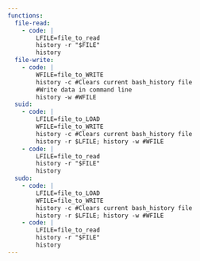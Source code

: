 ```yaml
---
functions:
  file-read:
    - code: |
        LFILE=file_to_read
        history -r "$FILE"
        history
  file-write:
    - code: |
        WFILE=file_to_WRITE
        history -c #Clears current bash_history file
        #Write data in command line
        history -w #WFILE		
  suid:
    - code: |
        LFILE=file_to_LOAD
        WFILE=file_to_WRITE
        history -c #Clears current bash_history file
        history -r $LFILE; history -w #WFILE
    - code: |
        LFILE=file_to_read
        history -r "$FILE"
        history     
  sudo:
    - code: |
        LFILE=file_to_LOAD
        WFILE=file_to_WRITE
        history -c #Clears current bash_history file
        history -r $LFILE; history -w #WFILE
    - code: |
        LFILE=file_to_read
        history -r "$FILE"
        history      
---
```

